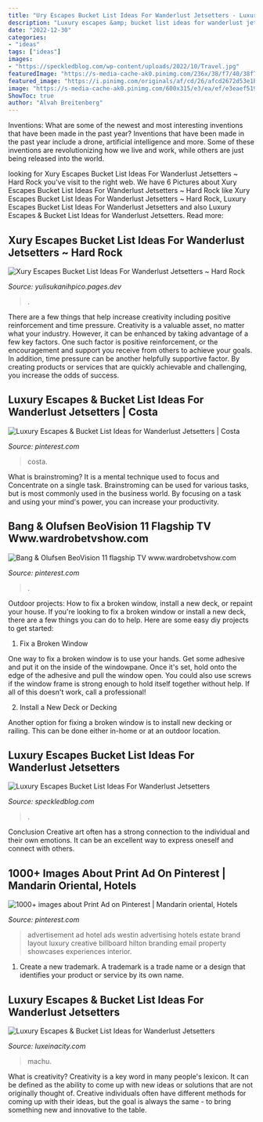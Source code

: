 ```yaml
---
title: "Ury Escapes Bucket List Ideas For Wanderlust Jetsetters - Luxury Escapes Bucket List Ideas For Wanderlust Jetsetters"
description: "Luxury escapes &amp; bucket list ideas for wanderlust jetsetters"
date: "2022-12-30"
categories:
- "ideas"
tags: ["ideas"]
images:
- "https://speckledblog.com/wp-content/uploads/2022/10/Travel.jpg"
featuredImage: "https://s-media-cache-ak0.pinimg.com/236x/38/f7/40/38f74020cb0ad2a190d85b30654a6a7c.jpg"
featured_image: "https://i.pinimg.com/originals/af/cd/26/afcd2672d53e1b670e1869689d7a56ae.jpg"
image: "https://s-media-cache-ak0.pinimg.com/600x315/e3/ea/ef/e3eaef519244fcac9d27809857f55707.jpg"
ShowToc: true
author: "Alvah Breitenberg"
---
```



Inventions: What are some of the newest and most interesting inventions that have been made in the past year?
Inventions that have been made in the past year include a drone, artificial intelligence and more. Some of these inventions are revolutionizing how we live and work, while others are just being released into the world.

	

		
looking for Xury Escapes Bucket List Ideas For Wanderlust Jetsetters ~ Hard Rock you've visit to the right web. We have 6 Pictures about Xury Escapes Bucket List Ideas For Wanderlust Jetsetters ~ Hard Rock like Xury Escapes Bucket List Ideas For Wanderlust Jetsetters ~ Hard Rock, Luxury Escapes Bucket List Ideas For Wanderlust Jetsetters and also Luxury Escapes &amp; Bucket List Ideas for Wanderlust Jetsetters. Read more:
		
    
## Xury Escapes Bucket List Ideas For Wanderlust Jetsetters ~ Hard Rock

<img loading=lazy src="https://i.pinimg.com/736x/d2/a1/e1/d2a1e1432bb47200e085491a5c524640.jpg" onerror="this.onerror=null;this.src='https://tse3.mm.bing.net/th?id=OIP.t-zOwcghgS9omCyxusqicQHaFH&amp;pid=15.1';" alt="Xury Escapes Bucket List Ideas For Wanderlust Jetsetters ~ Hard Rock">

_Source: yulisukanihpico.pages.dev_

>. 

	

There are a few things that help increase creativity including positive reinforcement and time pressure.
Creativity is a valuable asset, no matter what your industry. However, it can be enhanced by taking advantage of a few key factors. One such factor is positive reinforcement, or the encouragement and support you receive from others to achieve your goals. In addition, time pressure can be another helpfully supportive factor. By creating products or services that are quickly achievable and challenging, you increase the odds of success.

    
## Luxury Escapes &amp; Bucket List Ideas For Wanderlust Jetsetters | Costa

<img loading=lazy src="https://i.pinimg.com/originals/af/cd/26/afcd2672d53e1b670e1869689d7a56ae.jpg" onerror="this.onerror=null;this.src='https://tse4.mm.bing.net/th?id=OIP.KgGZuE2yU8P10LsdtLTbUgHaEv&amp;pid=15.1';" alt="Luxury Escapes &amp; Bucket List Ideas for Wanderlust Jetsetters | Costa">

_Source: pinterest.com_

>costa. 

	

What is brainstroming? It is a mental technique used to focus and Concentrate on a single task. Brainstroming can be used for various tasks, but is most commonly used in the business world. By focusing on a task and using your mind's power, you can increase your productivity.

    
## Bang &amp; Olufsen BeoVision 11 Flagship TV Www.wardrobetvshow.com

<img loading=lazy src="https://s-media-cache-ak0.pinimg.com/600x315/e3/ea/ef/e3eaef519244fcac9d27809857f55707.jpg" onerror="this.onerror=null;this.src='https://tse2.mm.bing.net/th?id=OIP.uiYOJ7sEWil0dD0zWnLnZQHaD4&amp;pid=15.1';" alt="Bang &amp; Olufsen BeoVision 11 flagship TV www.wardrobetvshow.com">

_Source: pinterest.com_

>. 

	

Outdoor projects: How to fix a broken window, install a new deck, or repaint your house.
If you're looking to fix a broken window or install a new deck, there are a few things you can do to help. Here are some easy diy projects to get started:
1. Fix a Broken Window

One way to fix a broken window is to use your hands. Get some adhesive and put it on the inside of the windowpane. Once it's set, hold onto the edge of the adhesive and pull the window open. You could also use screws if the window frame is strong enough to hold itself together without help. If all of this doesn't work, call a professional!

2. Install a New Deck or Decking

Another option for fixing a broken window is to install new decking or railing. This can be done either in-home or at an outdoor location.

    
## Luxury Escapes Bucket List Ideas For Wanderlust Jetsetters

<img loading=lazy src="https://speckledblog.com/wp-content/uploads/2022/10/Travel.jpg" onerror="this.onerror=null;this.src='https://tse4.mm.bing.net/th?id=OIP.EBuFv40kFXsyqKpS6pdAsgHaE7&amp;pid=15.1';" alt="Luxury Escapes Bucket List Ideas For Wanderlust Jetsetters">

_Source: speckledblog.com_

>. 

	

Conclusion
Creative art often has a strong connection to the individual and their own emotions. It can be an excellent way to express oneself and connect with others.

    
## 1000+ Images About Print Ad On Pinterest | Mandarin Oriental, Hotels

<img loading=lazy src="https://s-media-cache-ak0.pinimg.com/236x/38/f7/40/38f74020cb0ad2a190d85b30654a6a7c.jpg" onerror="this.onerror=null;this.src='https://tse4.mm.bing.net/th?id=OIP.b4_34KIgaf4h98WDAblj2QHaKO&amp;pid=15.1';" alt="1000+ images about Print Ad on Pinterest | Mandarin oriental, Hotels">

_Source: pinterest.com_

>advertisement ad hotel ads westin advertising hotels estate brand layout luxury creative billboard hilton branding email property showcases experiences interior. 

	

1. Create a new trademark. A trademark is a trade name or a design that identifies your product or service by its own name.

    
## Luxury Escapes &amp; Bucket List Ideas For Wanderlust Jetsetters

<img loading=lazy src="http://www.luxeinacity.com/wp-content/uploads/2015/04/Inca-Trail-610x610.jpg" onerror="this.onerror=null;this.src='https://tse2.mm.bing.net/th?id=OIP.dg3kGx9F0iIAWVX5vYrFxwHaHa&amp;pid=15.1';" alt="Luxury Escapes &amp; Bucket List Ideas for Wanderlust Jetsetters">

_Source: luxeinacity.com_

>machu. 

	

What is creativity?
Creativity is a key word in many people's lexicon. It can be defined as the ability to come up with new ideas or solutions that are not originally thought of. Creative individuals often have different methods for coming up with their ideas, but the goal is always the same - to bring something new and innovative to the table.

